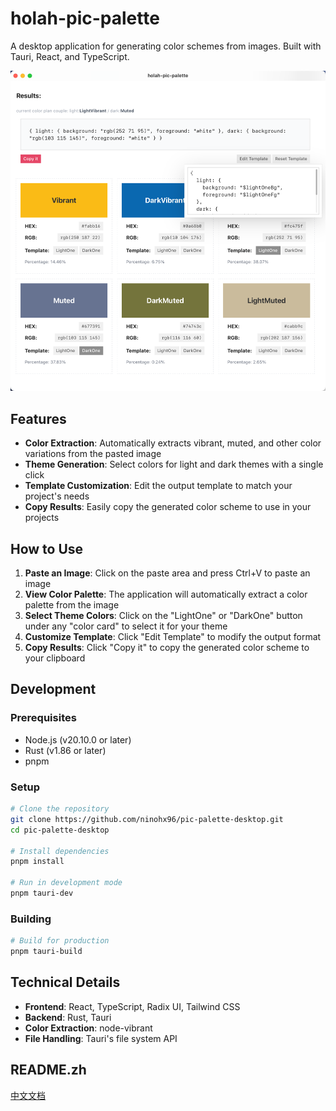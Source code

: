 # holah-pic-palette

A desktop application for generating color schemes from images. Built with Tauri, React, and TypeScript.

![app running screenshot](./screenshot.png)

## Features

- **Color Extraction**: Automatically extracts vibrant, muted, and other color variations from the pasted image
- **Theme Generation**: Select colors for light and dark themes with a single click
- **Template Customization**: Edit the output template to match your project's needs
- **Copy Results**: Easily copy the generated color scheme to use in your projects

## How to Use

1. **Paste an Image**: Click on the paste area and press Ctrl+V to paste an image
2. **View Color Palette**: The application will automatically extract a color palette from the image
3. **Select Theme Colors**: Click on the "LightOne" or "DarkOne" button under any "color card" to select it for your theme
4. **Customize Template**: Click "Edit Template" to modify the output format
5. **Copy Results**: Click "Copy it" to copy the generated color scheme to your clipboard

## Development

### Prerequisites

- Node.js (v20.10.0 or later)
- Rust (v1.86 or later)
- pnpm

### Setup

```bash
# Clone the repository
git clone https://github.com/ninohx96/pic-palette-desktop.git
cd pic-palette-desktop

# Install dependencies
pnpm install

# Run in development mode
pnpm tauri-dev
```

### Building

```bash
# Build for production
pnpm tauri-build
```

## Technical Details

- **Frontend**: React, TypeScript, Radix UI, Tailwind CSS
- **Backend**: Rust, Tauri
- **Color Extraction**: node-vibrant
- **File Handling**: Tauri's file system API

## README.zh

[中文文档](./README.zh.md)
